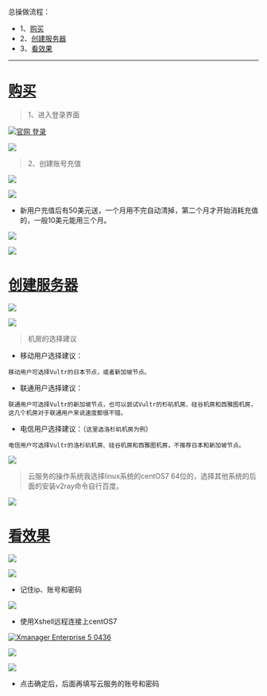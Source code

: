 总操做流程：
- 1、[购买](#vultr-01)
- 2、[创建服务器](#vultr-02)
- 3、[看效果](#vultr-03)

***

# <a name="vultr-01" href="#" >购买</a>

> 1、进入登录界面

[![](https://img.shields.io/badge/官网-登录-red.svg "官网 登录")](https://www.vultr.com/promo/try50/?service=try50)


![](image/1-1.png)


> 2、创建账号充值

![](image/1-2.png)

![](image/1-3.png)

- 新用户充值后有50美元送，一个月用不完自动清掉，第二个月才开始消耗充值的，一般10美元能用三个月。

![](image/1-4.png)

![](image/1-5.png)

# <a name="vultr-02" href="#" >创建服务器</a>

![](image/1-6.png)

![](image/1-7.png)

> 机房的选择建议

- 移动用户选择建议：

```
移动用户可选择Vultr的日本节点，或者新加坡节点。
```

- 联通用户选择建议：

```
联通用户可选择Vultr的新加坡节点，也可以尝试Vultr的杉矶机房、硅谷机房和西雅图机房，这几个机房对于联通用户来说速度都很不错。
```

- 电信用户选择建议：（`这里选洛杉矶机房为例`）

```
电信用户可选择Vultr的洛杉矶机房、硅谷机房和西雅图机房，不推荐日本和新加坡节点。
```

![](image/1-8.png)


> 云服务的操作系统我选择linux系统的centOS7 64位的，选择其他系统的后面的安装v2ray命令自行百度。


![](image/1-12.png)


# <a name="vultr-03" href="#" >看效果</a>

![](image/1-9.png)

![](image/1-10.png)

- 记住ip、账号和密码

![](image/1-11.png)

- 使用Xshell远程连接上centOS7

[![](https://img.shields.io/badge/Xmanager_Enterprise_5-0436-green.svg "Xmanager Enterprise 5 0436")](https://pan.baidu.com/s/13BdHO9Eev2-15rmthagHJw)

![](image/1-13.png)

![](image/1-14.png)

- 点击确定后，后面再填写云服务的账号和密码